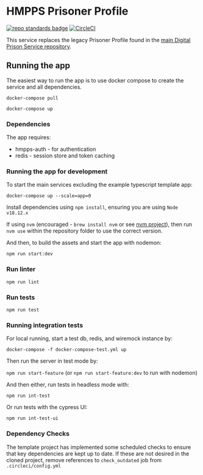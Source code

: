 # HMPPS Prisoner Profile
[![repo standards badge](https://img.shields.io/badge/dynamic/json?color=blue&style=flat&logo=github&label=MoJ%20Compliant&query=%24.result&url=https%3A%2F%2Foperations-engineering-reports.cloud-platform.service.justice.gov.uk%2Fapi%2Fv1%2Fcompliant_public_repositories%2Fhmpps-prisoner-profile)](https://operations-engineering-reports.cloud-platform.service.justice.gov.uk/public-github-repositories.html#hmpps-prisoner-profile "Link to report")
[![CircleCI](https://circleci.com/gh/ministryofjustice/hmpps-prisoner-profile/tree/main.svg?style=svg)](https://circleci.com/gh/ministryofjustice/hmpps-prisoner-profile)

This service replaces the legacy Prisoner Profile found in the 
[main Digital Prison Service repository](https://github.com/ministryofjustice/digital-prison-services).

## Running the app
The easiest way to run the app is to use docker compose to create the service and all dependencies. 

`docker-compose pull`

`docker-compose up`

### Dependencies
The app requires: 
* hmpps-auth - for authentication
* redis - session store and token caching

### Running the app for development

To start the main services excluding the example typescript template app: 

`docker-compose up --scale=app=0`

Install dependencies using `npm install`, ensuring you are using `Node v18.12.x`

If using `nvm` (encouraged - `brew install nvm` or see [nvm project](https://github.com/nvm-sh/nvm#about)), then run `nvm use` within the repository folder to use the correct version.

And then, to build the assets and start the app with nodemon:

`npm run start:dev`

### Run linter

`npm run lint`

### Run tests

`npm run test`

### Running integration tests

For local running, start a test db, redis, and wiremock instance by:

`docker-compose -f docker-compose-test.yml up`

Then run the server in test mode by:

`npm run start-feature` (or `npm run start-feature:dev` to run with nodemon)

And then either, run tests in headless mode with:

`npm run int-test`
 
Or run tests with the cypress UI:

`npm run int-test-ui`


### Dependency Checks

The template project has implemented some scheduled checks to ensure that key dependencies are kept up to date.
If these are not desired in the cloned project, remove references to `check_outdated` job from `.circleci/config.yml`
